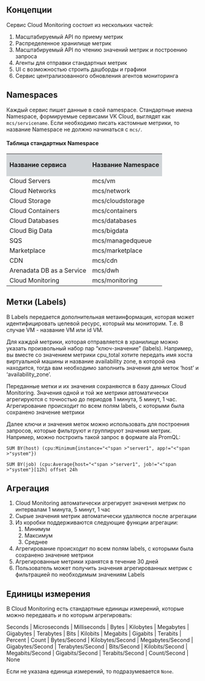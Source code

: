 ## Концепции

Сервис Cloud Monitoring состоит из нескольких частей:

1.  Масштабируемый API по приему метрик
2.  Распределенное хранилище метрик
3.  Масштабируемый API по чтению значений метрик и построению запроса
4.  Агенты для отправки стандартных метрик
5.  UI с возможностью строить дашборды и графики
6.  Сервис централизованного обновления агентов мониторинга

## Namespaces

Каждый сервис пишет данные в свой namespace. Стандартные имена Namespace, формируемые сервисами VK Cloud, выглядят как `mcs/servicename`. Если необходимо писать кастомные метрики, то название Namespace не должно начинаться с `mcs/`.

#### Таблица стандартных Namespace

<table><tbody><tr><td style="background-color: rgb(209, 213, 216);"><p><strong>Название сервиса</strong></p></td><td style="background-color: rgb(209, 213, 216);"><p><strong>Название Namespace</strong></p></td></tr><tr><td>Cloud Servers</td><td>mcs/vm</td></tr><tr><td>Cloud Networks</td><td>mcs/network</td></tr><tr><td>Cloud Storage</td><td>mcs/cloudstorage</td></tr><tr><td>Cloud Containers</td><td>mcs/containers</td></tr><tr><td>Cloud Databases</td><td>mcs/databases</td></tr><tr><td>Cloud Big Data</td><td>mcs/bigdata</td></tr><tr><td>SQS</td><td>mcs/managedqueue</td></tr><tr><td>Marketplace</td><td>mcs/marketplace</td></tr><tr><td>CDN</td><td>mcs/cdn</td></tr><tr><td>Arenadata DB as a Service</td><td>mcs/dwh</td></tr><tr><td>Cloud Monitoring</td><td>mcs/monitoring</td></tr></tbody></table>

## Метки (Labels)

В Labels передается дополнительная метаинформация, которая может идентифицировать целевой ресурс, который мы мониторим. Т.е. В случае VM - название VM или id VM.

Для каждой метрики, которая отправляется в хранилище можно указать произвольный набор пар “ключ-значение” (labels). Например, вы вместе со значением метрики cpu_total хотите передать имя хоста виртуальной машины и название availability zone, в которой она находится, тогда вам необходимо заполнить значения для меток ‘host’ и ‘availability_zone’.

Переданные метки и их значения сохраняются в базу данных Cloud Monitoring. Значения одной и той же метрики автоматически агрегируются с точностью до периодов 1 минута, 5 минут, 1 час. Агрегирование происходит по всем полям labels, с которыми была сохранено значение метрики

Далее ключи и значения меток можно использовать для построения запросов, которые фильтруют и группируют значения метрик. Например, можно построить такой запрос в формате ala PromQL:

```
SUM BY(host) (cpu:Minimum{instance="<"span >"server1", app!="<"span >"system"})
```

```
SUM BY(job) (cpu:Average{host="<"span >"server1", job!="<"span >"system"}[12h] offset 24h
```

## Агрегация

1.  Cloud Monitoring автоматически агрегирует значения метрик по интервалам 1 минута, 5 минут, 1 час
2.  Сырые значения метрик автоматически удаляются после агрегации
3.  Из коробки поддерживаются следующие функции агрегации:
    1.  Минимум
    2.  Максимум
    3.  Среднее
4.  Агрегирование происходит по всем полям labels, с которыми была сохранено значение метрики
5.  Агрегированные метрики хранятся в течение 30 дней
6.  Пользователь может получить значения агрегированных метрик с фильтрацией по необходимым значениям Labels

## Единицы измерения

В Cloud Monitoring есть стандартные единицы измерений, которые можно передавать и по которым агрегировать:

Seconds | Microseconds | Milliseconds | Bytes | Kilobytes | Megabytes | Gigabytes | Terabytes | Bits | Kilobits | Megabits | Gigabits | Terabits | Percent | Count | Bytes/Second | Kilobytes/Second | Megabytes/Second | Gigabytes/Second | Terabytes/Second | Bits/Second | Kilobits/Second | Megabits/Second | Gigabits/Second | Terabits/Second | Count/Second | None

Если не указана единица измерений, то подразумевается `None`.
